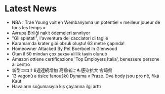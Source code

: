 # Latest News
-  NBA : Trae Young voit en Wembanyama un potentiel « meilleur joueur de tous les temps »
-  Avrupa Birliği nakit ödemeleri sınırlıyor
-  "Gli spietati", l'avventura dei cacciatori di taglie
-  Karaman'da krater gibi obruk oluştu! 63 metre çapında!
-  Homeowner Attacked By Pet Boerboel In Glenwood
-  Ötən il 50 mindən çox şəxsə əlillik təyin olunub
-  Amazon ottiene certificazione 'Top Employers Italia', benessere persone al centro
-  新型コロナ8週連続増加 高齢者にも感染拡大 宮崎県
-  13 vagonů a tisíce fanoušků Dynama v Praze. Dva body jsou pro ně, říká Kaut
-  Havaların soğumasıyla kış çaylarına ilgi arttı
